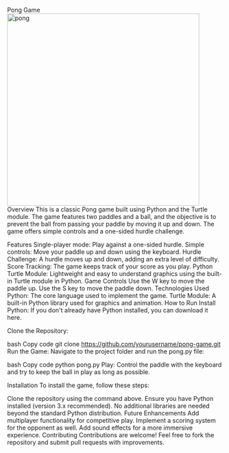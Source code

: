 Pong Game
<img width="448" alt="pong" src="https://github.com/user-attachments/assets/51c39652-adfc-42d1-af56-d9cbd4feb7a8">
Overview
This is a classic Pong game built using Python and the Turtle module. The game features two paddles and a ball, and the objective is to prevent the ball from passing your paddle by moving it up and down. The game offers simple controls and a one-sided hurdle challenge.

Features
Single-player mode: Play against a one-sided hurdle.
Simple controls: Move your paddle up and down using the keyboard.
Hurdle Challenge: A hurdle moves up and down, adding an extra level of difficulty.
Score Tracking: The game keeps track of your score as you play.
Python Turtle Module: Lightweight and easy to understand graphics using the built-in Turtle module in Python.
Game Controls
Use the W key to move the paddle up.
Use the S key to move the paddle down.
Technologies Used
Python: The core language used to implement the game.
Turtle Module: A built-in Python library used for graphics and animation.
How to Run
Install Python: If you don't already have Python installed, you can download it here.

Clone the Repository:

bash
Copy code
git clone https://github.com/yourusername/pong-game.git
Run the Game: Navigate to the project folder and run the pong.py file:

bash
Copy code
python pong.py
Play: Control the paddle with the keyboard and try to keep the ball in play as long as possible.

Installation
To install the game, follow these steps:

Clone the repository using the command above.
Ensure you have Python installed (version 3.x recommended).
No additional libraries are needed beyond the standard Python distribution.
Future Enhancements
Add multiplayer functionality for competitive play.
Implement a scoring system for the opponent as well.
Add sound effects for a more immersive experience.
Contributing
Contributions are welcome! Feel free to fork the repository and submit pull requests with improvements.
